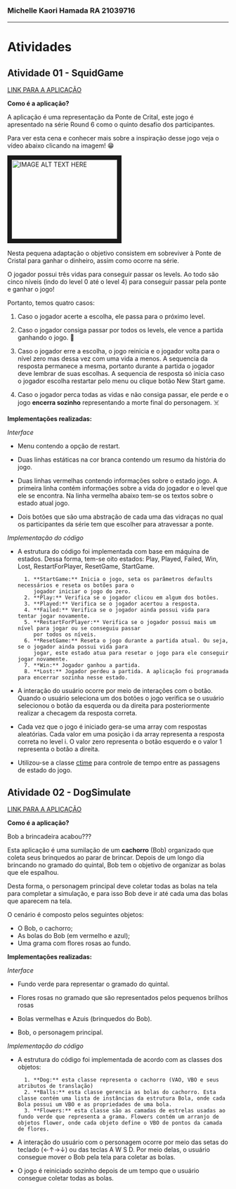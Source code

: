### Michelle Kaori Hamada RA 21039716

* * *

# Atividades 

## Atividade 01 - SquidGame

[LINK PARA A APLICAÇÃO](https://mikaori.github.io/cg_ufabc/squidgame/) 

**Como é a aplicação?**

A aplicação é uma representação da Ponte de Crital, este jogo é apresentado na série Round 6 como o quinto desafio dos participantes. 

Para ver esta cena e conhecer mais sobre a inspiração desse jogo veja o vídeo abaixo clicando na imagem! :grin:

<a href="https://www.youtube.com/watch?v=97Je5DrBWQw" target="_blank"><img src="http://img.youtube.com/vi/97Je5DrBWQw/0.jpg" 
alt="IMAGE ALT TEXT HERE" width="240" height="180" border="10" /></a>

Nesta pequena adaptação o objetivo consistem em sobreviver à Ponte de Cristal para ganhar o dinheiro, assim como ocorre na série. 

O jogador possui três vidas para conseguir passar os levels. Ao todo são cinco níveis (indo do level 0 até o level 4) para conseguir passar pela ponte e ganhar o jogo!

Portanto, temos quatro casos: 
1. Caso o jogador acerte a escolha, ele passa para o próximo level.

2. Caso o jogador consiga passar por todos os levels, ele vence a partida ganhando o jogo. :money_mouth_face: 

3. Caso o jogador erre a escolha, o jogo reinicia e o jogador volta para o nível zero mas dessa vez com uma vida a menos. A sequencia da resposta permanece a mesma, portanto durante a partida o jogador deve lembrar de suas escolhas. A sequencia de resposta só inicia caso o jogador escolha restartar pelo menu ou clique botão New Start game.

4. Caso o jogador perca todas as vidas e não consiga passar, ele perde e o jogo **encerra sozinho** representando a morte final do personagem. :skull_and_crossbones:


**Implementações realizadas:**

*Interface*
- Menu contendo a opção de restart. 

- Duas linhas estáticas na cor branca contendo um resumo da história do jogo.

- Duas linhas vermelhas contendo informações sobre o estado jogo. A primeira linha contém informações sobre a vida do jogador e o level que ele se encontra. Na linha vermelha abaixo tem-se os textos sobre o estado atual jogo.

- Dois botões que são uma abstração de cada uma das vidraças no qual os participantes da série tem que escolher para atravessar a ponte. 

*Implementação do código*
- A estrutura do código foi implementada com base em máquina de estados. Dessa forma, tem-se oito estados: Play, Played, Failed, Win, Lost, RestartForPlayer, ResetGame, StartGame.

        1. **StartGame:** Inicia o jogo, seta os parâmetros defaults necessários e reseta os botões para o 
           jogador iniciar o jogo do zero.
        2. **Play:** Verifica se o jogador clicou em algum dos botões.
        3. **Played:** Verifica se o jogador acertou a resposta.
        4. **Failed:** Verifica se o jogador ainda possui vida para tentar jogar novamente.
        5. **RestartForPlayer:** Verifica se o jogador possui mais um nível para jogar ou se conseguiu passar 
           por todos os níveis.
        6. **ResetGame:** Reseta o jogo durante a partida atual. Ou seja, se o jogador ainda possui vida para
           jogar, este estado atua para resetar o jogo para ele conseguir jogar novamente.
        7. **Win:** Jogador ganhou a partida.
        8. **Lost:** Jogador perdeu a partida. A aplicação foi programada para encerrar sozinha nesse estado. 

- A interação do usuário ocorre por meio de interações com o botão. Quando o usuário seleciona um dos botões o jogo verifica se o usuário selecionou o botão da esquerda ou da direita para posteriormente realizar a checagem da resposta correta. 

- Cada vez que o jogo é iniciado gera-se uma array com respostas aleatórias. Cada valor em uma posição i da array representa a resposta correta no level i. O valor zero representa o botão esquerdo e o valor 1 representa o botão a direita. 

- Utilizou-se a classe [ctime](https://learn.microsoft.com/pt-br/cpp/atl-mfc-shared/reference/ctime-class?view=msvc-170) para controle de tempo entre as passagens de estado do jogo.

## Atividade 02 - DogSimulate

[LINK PARA A APLICAÇÃO](https://mikaori.github.io/cg_ufabc/dogsimulate/) 

**Como é a aplicação?**

Bob a brincadeira acabou???

Esta aplicação é uma sumilação de um **cachorro** (Bob) organizado que coleta seus brinquedos ao parar de brincar. Depois de um longo dia brincando no gramado do quintal, Bob tem o objetivo de organizar as bolas que ele espalhou. 

Desta forma, o personagem principal deve coletar todas as bolas na tela para completar a simulação, e para isso Bob deve ir até cada uma das bolas que aparecem na tela.

O cenário é composto pelos seguintes objetos:
- O Bob, o cachorro;
- As bolas do Bob (em vermelho e azul);
- Uma grama com flores rosas ao fundo.


**Implementações realizadas:**

*Interface*
- Fundo verde para representar o gramado do quintal.

- Flores rosas no gramado que são representados pelos pequenos brilhos rosas

- Bolas vermelhas e Azuis (brinquedos do Bob).

- Bob, o personagem principal. 

*Implementação do código*
- A estrutura do código foi implementada de acordo com as classes dos objetos:

        1. **Dog:** esta classe representa o cachorro (VAO, VBO e seus atributos de translação)
        2. **Balls:** esta classe gerencia as bolas do cachorro. Esta classe contém uma lista de instâncias da estrutura Bola, onde cada Bola possui um VBO e as propriedades de uma bola.
        3. **Flowers:** esta classe são as camadas de estrelas usadas ao fundo verde que representa a grama. Flowers contém um arranjo de objetos flower, onde cada objeto define o VBO de pontos da camada de flores.

- A interação do usuário com o personagem ocorre por meio das setas do teclado (←↑→↓) ou das teclas A W S D. Por meio delas, o usuário consegue mover o Bob pela tela para coletar as bolas.

- O jogo é reiniciado sozinho depois de um tempo que o usuário consegue coletar todas as bolas.

